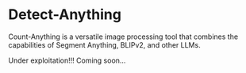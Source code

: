 # Detect-Anything
Count-Anything is a versatile image processing tool that combines the capabilities of Segment Anything, BLIPv2, and other LLMs.


Under exploitation!!! Coming soon...
